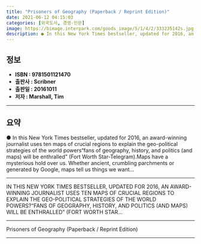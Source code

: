 ```yaml
---
title: "Prisoners of Geography (Paperback / Reprint Edition)"
date: 2021-06-12 04:15:03
categories: [외국도서, 경영-인문]
image: https://bimage.interpark.com/goods_image/5/1/4/2/333235142s.jpg
description: ● In this New York Times bestseller, updated for 2016, an award-winning journalist uses ten maps of crucial regions to explain the geo-political strategies of
---
```


## **정보**

- **ISBN : 9781501121470**
- **출판사 : Scribner**
- **출판일 : 20161011**
- **저자 : Marshall, Tim**

------



## **요약**

●  In this New York Times bestseller, updated for 2016, an award-winning journalist uses ten maps of crucial regions to explain the geo-political strategies of the world powers“fans of geography, history, and politics (and maps) will be enthralled” (Fort Worth Star-Telegram).Maps have a mysterious hold over us. Whether ancient, crumbling parchments or generated by Google, maps tell us things we want...

------

IN THIS NEW YORK TIMES BESTSELLER, UPDATED FOR 2016, AN AWARD-WINNING JOURNALIST USES TEN MAPS OF CRUCIAL REGIONS TO EXPLAIN THE GEO-POLITICAL STRATEGIES OF THE WORLD POWERS?“FANS OF GEOGRAPHY, HISTORY, AND POLITICS (AND MAPS) WILL BE ENTHRALLED” (FORT WORTH STAR... 

------


Prisoners of Geography (Paperback / Reprint Edition) 

------



